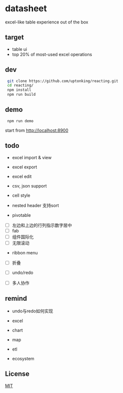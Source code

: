 # datasheet  
excel-like table experience out of the box  

## target

- table ui
- top 20% of most-used excel operations

## dev 
```sh
 git clone https://github.com/uptonking/reacting.git
 cd reacting/
 npm install
 npm run build
```

## demo
```sh
 npm run demo
```

start from [http://localhost:8900](http://localhost:8900)

## todo

- excel import & view
- excel export
- excel edit
- csv, json support

- cell style

- nested header 支持sort
- pivotable
- [ ] 左边和上边的行列指示数字居中  
- [ ] fab  
- [ ] 组件国际化  
- [ ] 无限滚动
  
- ribbon menu
- [ ] 折叠

- [ ] undo/redo


- [ ] 多人协作

## remind
- undo与redo如何实现  

- excel
- chart
- map
- etl
- ecosystem


## License

[MIT](http://opensource.org/licenses/MIT)




